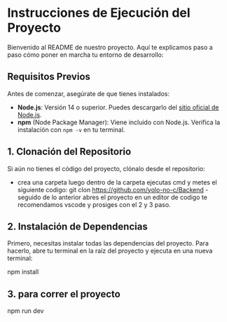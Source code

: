 # Instrucciones de Ejecución del Proyecto

Bienvenido al README de nuestro proyecto. Aquí te explicamos paso a paso cómo poner en marcha tu entorno de desarrollo:

## Requisitos Previos

Antes de comenzar, asegúrate de que tienes instalados:

- **Node.js**: Versión 14 o superior. Puedes descargarlo del [sitio oficial de Node.js](https://nodejs.org/en/download/).
- **npm** (Node Package Manager): Viene incluido con Node.js. Verifica la instalación con `npm -v` en tu terminal.

## 1. Clonación del Repositorio

Si aún no tienes el código del proyecto, clónalo desde el repositorio:
- crea una carpeta luego dentro de la carpeta ejecutas cmd y metes el siguiente codigo: 
git clon https://github.com/yolo-no-c/Backend
-seguido de lo anterior abres el proyecto en un editor de codigo te recomendamos vscode y prosiges con el 2 y 3 paso.

## 2. Instalación de Dependencias
Primero, necesitas instalar todas las dependencias del proyecto. Para hacerlo, abre tu terminal en la raíz del proyecto y ejecuta en una nueva terminal:

npm install

## 3. para correr el proyecto

npm run dev
